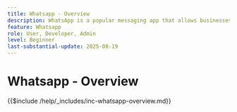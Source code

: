 ```yaml
---
title: Whatsapp - Overview
description: WhatsApp is a popular messaging app that allows businesses to engage customers through personalized, conversational messaging using the WhatsApp Business API.Within Adobe Journey Optimizer, WhatsApp enables rich, interactive marketing and customer service messages delivered directly to users' WhatsApp accounts.
feature: Whatsapp
role: User, Developer, Admin
level: Beginner
last-substantial-update: 2025-08-19
---
```


# Whatsapp - Overview

{{$include /help/_includes/inc-whatsapp-overview.md}}
